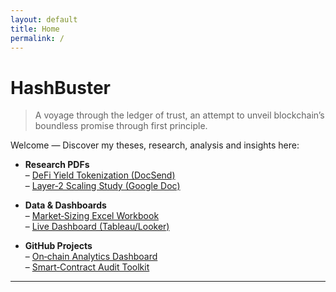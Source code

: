 ```yaml
---
layout: default
title: Home
permalink: /
---
```


# HashBuster

> A voyage through the ledger of trust, an attempt to unveil blockchain’s boundless promise through first principle.

Welcome — Discover my theses, research, analysis and insights here:

- **Research PDFs**  
  – [DeFi Yield Tokenization (DocSend)](https://docsend.com/view/…)  
  – [Layer‑2 Scaling Study (Google Doc)](https://docs.google.com/…)

- **Data & Dashboards**  
  – [Market‑Sizing Excel Workbook](https://yourdomain.com/files/market-sizing.xlsx)  
  – [Live Dashboard (Tableau/Looker)](https://lookerstudio.google.com/…)

- **GitHub Projects**  
  – [On‑chain Analytics Dashboard](https://github.com/chainception/onchain-dashboard)  
  – [Smart‑Contract Audit Toolkit](https://github.com/chainception/audit-toolkit)

---
<!--
*Last updated: {{ site.time | date: "%B %-d, %Y" }}*
-->
